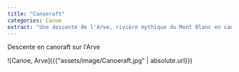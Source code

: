 ```yaml
---
title: "Canoeraft"
categories: Canoe
extract: "Une descente de l'Arve, rivière mythique du Mont Blanc en cano-raft.Ici le passage du pont de Passy."
---
```


Descente en canoraft sur l'Arve

![Canoe, Arve]({{"assets/image/Canoeraft.jpg" | absolute.url}})